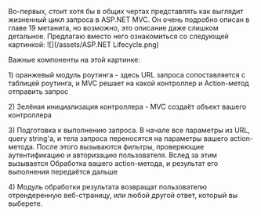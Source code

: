Во-первых, стоит хотя бы в общих чертах представлять как выглядит жизненный цикл запроса в ASP.NET MVC. Он очень подробно описан в главе 19 метанита, но возможно, это описание даже слишком детальное. Предлагаю вместо него ознакомиться со следующей картинкой: ![](/assets/ASP.NET Lifecycle.png)

Важные компоненты на этой картинке:

1\) оранжевый модуль роутинга - здесь URL запроса сопоставляется с таблицей роутинга, и MVC решает на какой контроллер и Action-метод отправить запрос

2\) Зелёная инициализация контроллера - MVC создаёт объект вашего контроллера

3\) Подготовка к выполнению запроса. В начале все параметры из URL, query string'а, и тела запроса переносятся на параметры вашего action-метода. После этого вызываются фильтры, проверяющие аутентификацию и авторизацию пользователя. Вслед за этим вызывается Обработка вашего action-метода, и результат его выполнения передаётся дальше

4\) Модуль обработки результата возвращат пользователю отрендеренную веб-страницу, или любой другой ответ, который вы выберете.

